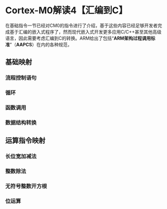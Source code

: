 # Cortex-M0解读4【汇编到C】

在基础指令一节已经对CM0的指令进行了介绍，基于这些内容已经足够开发者完成基于汇编的嵌入式程序了，然而现代嵌入式开发更多应用C/C++甚至其他高级语言，因此需要考虑汇编到C的转换。ARM给出了包括“**ARM架构过程调用标准**”（**AAPCS**）在内的各种规范，

## 基础映射



### 流程控制语句







### 循环





### 函数调用





### 数据结构转换







## 运算指令映射





### 长位宽加减法







### 整数除法







### 无符号整数开方根









### 位运算